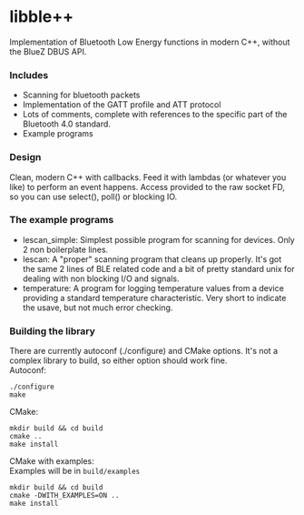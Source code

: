 # libble++

Implementation of Bluetooth Low Energy functions in modern C++, without
the BlueZ DBUS API.

### Includes
* Scanning for bluetooth packets
* Implementation of the GATT profile and ATT protocol
* Lots of comments, complete with references to the specific part of
  the Bluetooth 4.0 standard.
* Example programs

### Design
Clean, modern C++ with callbacks. Feed it with lambdas (or whatever you like)
to perform an event happens. Access provided to the raw socket FD, so 
you can use select(), poll() or blocking IO.

### The example programs
* lescan_simple: Simplest possible program for scanning for devices. Only 2 non boilerplate lines.
* lescan: A "proper" scanning program that cleans up properly. It's got the same 2 lines of BLE related code and a bit of pretty standard unix for dealing with non blocking I/O and signals.
* temperature: A program for logging temperature values from a device providing a standard temperature characteristic. Very short to indicate the usave, but not much error checking.


### Building the library
There are currently autoconf (./configure) and CMake options. It's not
a complex library to build, so either option should work fine.  
Autoconf:
```
./configure  
make
```  
CMake:
```
mkdir build && cd build
cmake ..
make install
```
CMake with examples:  
Examples will be in ```build/examples```
```
mkdir build && cd build
cmake -DWITH_EXAMPLES=ON ..
make install
```